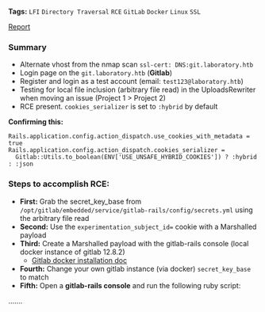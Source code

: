 **Tags:** `LFI` `Directory Traversal` `RCE` `GitLab` `Docker` `Linux` `SSL`

[Report](https://hackerone.com/reports/827052)

### Summary

- Alternate vhost from the nmap scan `ssl-cert: DNS:git.laboratory.htb`
- Login page on the `git.laboratory.htb` (**Gitlab**)
- Register and login as a test account (email: `test123@laboratory.htb`)
- Testing for local file inclusion (arbitrary file read) in the UploadsRewriter when moving an issue (Project 1 > Project 2)
- RCE present. `cookies_serializer` is set to `:hybrid` by default

**Confirming this:**

````
Rails.application.config.action_dispatch.use_cookies_with_metadata = true
Rails.application.config.action_dispatch.cookies_serializer =
  Gitlab::Utils.to_boolean(ENV['USE_UNSAFE_HYBRID_COOKIES']) ? :hybrid : :json

````

### Steps to accomplish RCE:

- **First:** Grab the secret_key_base from `/opt/gitlab/embedded/service/gitlab-rails/config/secrets.yml` using the arbitrary file read
- **Second:** Use the `experimentation_subject_id=` cookie with a Marshalled payload
- **Third:** Create a Marshalled payload with the gitlab-rails console (local docker instance of gitlab 12.8.2)
    - [Gitlab docker installation doc](https://docs.gitlab.com/omnibus/docker/)
- **Fourth:** Change your own gitlab instance (via docker) `secret_key_base` to match 
- **Fifth:** Open a **gitlab-rails console** and run the following ruby script: 


.......
